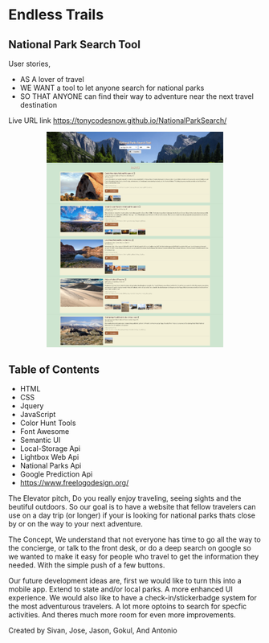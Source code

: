 # Endless Trails
## National Park Search Tool

User stories,
* AS A lover of travel
* WE WANT a tool to let anyone search for national parks
* SO THAT ANYONE can find their way to adventure near the next travel destination

Live URL link https://tonycodesnow.github.io/NationalParkSearch/

<p align="center"><img src="./assets/images/Live.png" width="70%"></p>

## Table of Contents </br>

* HTML
* CSS
* Jquery
* JavaScript
* Color Hunt Tools
* Font Awesome
* Semantic UI
* Local-Storage Api
* Lightbox Web Api
* National Parks Api
* Google Prediction Api
* https://www.freelogodesign.org/

The Elevator pitch, Do you really enjoy traveling, seeing sights and the beutiful outdoors. So our goal is to have a website that fellow travelers can use on a day trip (or longer) if your is looking for national parks thats close by or on the way to your next adventure.

The Concept, We understand that not everyone has time to go all the way to the concierge, or talk to the front desk, or do a deep search on google so we wanted to make it easy for people who travel to get the information they needed. With the simple push of a few buttons.

Our future development ideas are, first we would like to turn this into a mobile app. Extend to state and/or local parks. A more enhanced UI experience. We would also like to have a check-in/stickerbadge system for the most adventurous travelers. A lot more optoins to search for specfic activities. And theres much more room for even more improvements.


Created by Sivan, Jose, Jason, Gokul, And Antonio
